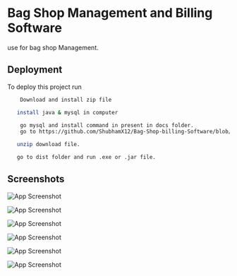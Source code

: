 
# Bag Shop Management and Billing Software

use for bag shop Management.




## Deployment

To deploy this project run

```bash
    Download and install zip file 
```

```bash
   install java & mysql in computer
```
```bash
    go mysql and install command in present in docs folder.
    go to https://github.com/ShubhamX12/Bag-Shop-billing-Software/blob/main/Project%20Document/MYSQL%20COMMAND%20LIST.pdf
```
```bash
   unzip download file.
```
```bash
   go to dist folder and run .exe or .jar file.
```



## Screenshots

![App Screenshot](https://drive.google.com/file/d/1UbbQNanUeFwe2UpbhkaNgdeieHYQ50XI/view?usp=sharing)

![App Screenshot](https://lh3.googleusercontent.com/keep-bbsk/AGk0z-OGih9bdC2QYedLJ9f2bLJXf16BqPNp4c8gcSvqT3tYBkgXyzhtjUvn0dVESr74GFAtHuMuP4V-6FM4QMBr4VmQZTpsgOa3TEYA5Lg=s512)


![App Screenshot](https://lh3.googleusercontent.com/keep-bbsk/AGk0z-O59X3k93tRY2_RVUlzDQRuPnhdgwMnyDvfa12MiEkfQ7sDH7jBZPvbq0k1_QYxouMpRvXA-K_zpVBZIDirGSHGNOWV79sPDYlFpOs=s512)

 

![App Screenshot](https://lh3.googleusercontent.com/keep-bbsk/AGk0z-MqPlcbhfs8qXy--hSBIul1GiSdjXASAYBZFgEI6vWuLiPdtvn8XoYc1kupHY2muXV4PcoJc0nkB_mo8MAsyYC8rLwh158jc84kAss=s512)


![App Screenshot](https://lh3.googleusercontent.com/keep-bbsk/AGk0z-OszFHlhGzYLAaHL-V_HisFEsPuygJyCTNc1SyBvqw6-acADm0cs7XgWG2JfY9glSx2SWJ7DoUeu8drbeiyEE3NnYrvlhsAA5omgbQ=s512)


![App Screenshot](https://lh3.googleusercontent.com/keep-bbsk/AGk0z-PJbFl6YNN0JJ26P-fEkeXJAFy1ftAmf-YgUZM8WinWDoZb8RP0IYnXZCGi78y4xRK1V1nHimHq5r_KFhG3Nl6Yvzi1pdFNAaqlFkM=s512)



